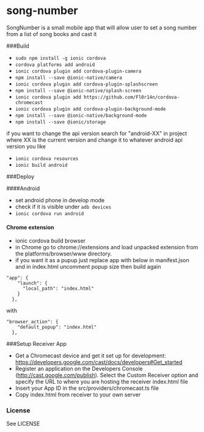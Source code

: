 # song-number
SongNumber is a small mobile app that will allow user to set a song number from a list of song books and cast it

###Build
* ```sudo npm install -g ionic cordova```
* ```cordova platforms add android```
* ```ionic cordova plugin add cordova-plugin-camera```
* ```npm install --save @ionic-native/camera```
* ```ionic cordova plugin add cordova-plugin-splashscreen```
* ```npm install --save @ionic-native/splash-screen```
* ```ionic cordova plugin add https://github.com/Fl0r14n/cordova-chromecast```
* ```ionic cordova plugin add cordova-plugin-background-mode```
* ```npm install --save @ionic-native/background-mode```
* ```npm install --save @ionic/storage```

if you want to change the api version search for "android-XX" in project where XX is the current version and change it to whatever  android api version you like

* ```ionic cordova resources``` 
* ```ionic build android```

###Deploy

####Android

* set android phone in develop mode
* check if it is visible under ```adb devices``` 
* ```ionic cordova run android```

#### Chrome extension

* ionic cordova build browser
* in Chrome go to chrome://extensions and load unpacked extension from the platforms/browser/www directory.
* if you want it as a pupup just replace app with below in manifest.json and in index.html uncomment popup size then build again
```
"app": {
    "launch": {
      "local_path": "index.html"
    }
  },
```
 with
```
"browser_action": {
    "default_popup": "index.html"
  },
```  


###Setup Receiver App
* Get a Chromecast device and get it set up for development: https://developers.google.com/cast/docs/developers#Get_started
* Register an application on the Developers Console (http://cast.google.com/publish). Select the Custom Receiver option and specify the URL to where you are hosting the receiver index.html file
* Insert your App ID in the src/providers/chromecast.ts file
* Copy index.html from receiver to your own server

### License
See LICENSE



